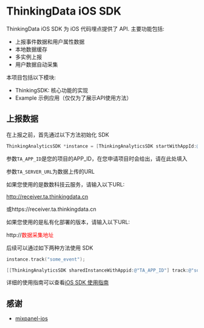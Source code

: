 # ThinkingData iOS SDK

ThinkingData iOS SDK 为 iOS 代码埋点提供了 API. 主要功能包括:
- 上报事件数据和用户属性数据
- 本地数据缓存
- 多实例上报
- 用户数据自动采集

本项目包括以下模块:
- ThinkingSDK: 核心功能的实现
- Example 示例应用（仅仅为了展示API使用方法）

## 上报数据

在上报之前，首先通过以下方法初始化 SDK

```objective-c
ThinkingAnalyticsSDK *instance = [ThinkingAnalyticsSDK startWithAppId:@"TA_APP_ID" withUrl:@"TA_SERVER_URL"];
```

参数`TA_APP_ID`是您的项目的APP\_ID，在您申请项目时会给出，请在此处填入

参数`TA_SERVER_URL`为数据上传的URL

如果您使用的是数数科技云服务，请输入以下URL:

http://receiver.ta.thinkingdata.cn

或https://receiver.ta.thinkingdata.cn

如果您使用的是私有化部署的版本，请输入以下URL:

http://<font color="red">数据采集地址</font>

后续可以通过如下两种方法使用 SDK

```objective-c
instance.track("some_event");

[[ThinkingAnalyticsSDK sharedInstanceWithAppid:@"TA_APP_ID"] track:@"some_event"];
```

详细的使用指南可以查看[iOS SDK 使用指南](http://doc.thinkinggame.cn/tgamanual/installation/ios_sdk_installation.html)

## 感谢

- [mixpanel-ios](https://github.com/mixpanel/mixpanel-iphone.git)


